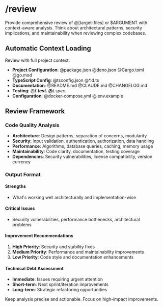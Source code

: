 # /review

Provide comprehensive review of @[target-files] or $ARGUMENT with context-aware analysis. Think about architectural patterns, security implications, and maintainability when reviewing complex codebases.

## Automatic Context Loading

Review with full project context:
- **Project Configuration**: @package.json @deno.json @Cargo.toml @go.mod
- **TypeScript Config**: @tsconfig.json @*.d.ts
- **Documentation**: @README.md @CLAUDE.md @CHANGELOG.md
- **Testing**: @**/*.test.* @**/*.spec.*
- **Configuration**: @docker-compose.yml @.env.example

## Review Framework

### Code Quality Analysis
- **Architecture**: Design patterns, separation of concerns, modularity
- **Security**: Input validation, authentication, authorization, data handling
- **Performance**: Algorithms, database queries, caching, memory usage
- **Maintainability**: Code clarity, documentation, testing coverage
- **Dependencies**: Security vulnerabilities, license compatibility, version currency

### Output Format

#### Strengths
- What's working well architecturally and implementation-wise

#### Critical Issues  
- Security vulnerabilities, performance bottlenecks, architectural problems

#### Improvement Recommendations
1. **High Priority**: Security and stability fixes
2. **Medium Priority**: Performance and maintainability improvements  
3. **Low Priority**: Code style and documentation enhancements

#### Technical Debt Assessment
- **Immediate**: Issues requiring urgent attention
- **Short-term**: Next sprint/iteration improvements
- **Long-term**: Strategic refactoring opportunities

Keep analysis precise and actionable. Focus on high-impact improvements.
